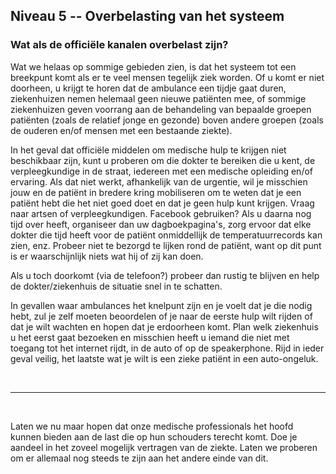 ## Niveau 5 -- Overbelasting van het systeem

### Wat als de officiële kanalen overbelast zijn?

Wat we helaas op sommige gebieden zien, is dat het systeem tot een breekpunt komt als er te veel mensen tegelijk ziek worden. Of u komt er niet doorheen, u krijgt te horen dat de ambulance een tijdje gaat duren, ziekenhuizen nemen helemaal geen nieuwe patiënten mee, of sommige ziekenhuizen geven voorrang aan de behandeling van bepaalde groepen patiënten (zoals de relatief jonge en gezonde) boven andere groepen (zoals de ouderen en/of mensen met een bestaande ziekte).

In het geval dat officiële middelen om medische hulp te krijgen niet beschikbaar zijn, kunt u proberen om die dokter te bereiken die u kent, de verpleegkundige in de straat, iedereen met een medische opleiding en/of ervaring. Als dat niet werkt, afhankelijk van de urgentie, wil je misschien jouw en de patiënt in bredere kring mobiliseren om te weten dat je een patiënt hebt die het niet goed doet en dat je geen hulp kunt krijgen. Vraag naar artsen of verpleegkundigen. Facebook gebruiken? Als u daarna nog tijd over heeft, organiseer dan uw dagboekpagina's, zorg ervoor dat elke dokter die tijd heeft voor de patiënt onmiddellijk de temperatuurrecords kan zien, enz. Probeer niet te bezorgd te lijken rond de patiënt, want op dit punt is er waarschijnlijk niets wat hij of zij kan doen.

Als u toch doorkomt (via de telefoon?) probeer dan rustig te blijven en help de dokter/ziekenhuis de situatie snel in te schatten. 

In gevallen waar ambulances het knelpunt zijn en je voelt dat je die nodig hebt, zul je zelf moeten beoordelen of je naar de eerste hulp wilt rijden of dat je wilt wachten en hopen dat je erdoorheen komt. Plan welk ziekenhuis u het eerst gaat bezoeken en misschien heeft u iemand die niet met toegang tot het internet rijdt, in de auto of op de speakerphone. Rijd in ieder geval veilig, het laatste wat je wilt is een zieke patiënt in een auto-ongeluk.

&nbsp;

----

&nbsp;

Laten we nu maar hopen dat onze medische professionals het hoofd kunnen bieden aan de last die op hun schouders terecht komt. Doe je aandeel in het zoveel mogelijk vertragen van de ziekte. Laten we proberen om er allemaal nog steeds te zijn aan het andere einde van dit.